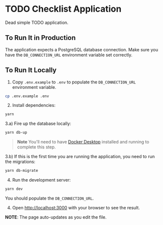 # TODO Checklist Application

Dead simple TODO application.

## To Run It in Production

The application expects a PostgreSQL database connection. Make sure you have the `DB_CONNECTION_URL` environment variable set correctly.

## To Run It Locally

1) Copy `.env.example` to `.env` to populate the `DB_CONNECTION_URL` environment variable.
```bash
cp .env.example .env
```

2) Install dependencies:

```bash
yarn
```

3.a) Fire up the database locally:
```bash
yarn db-up
```

> **Note**
> You'll need to have [Docker Desktop](https://www.docker.com/products/docker-desktop/) installed and running to complete this step.

3.b) If this is the first time you are running the application, you need to run the migrations:
```bash
yarn db-migrate
```

4) Run the development server:

```bash
yarn dev
```

You should populate the `DB_CONNECTION_URL`.

4) Open [http://localhost:3000](http://localhost:3000) with your browser to see the result.

**NOTE**: The page auto-updates as you edit the file.
